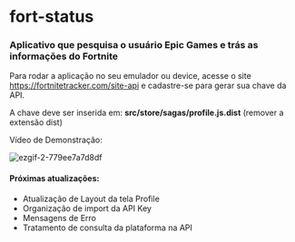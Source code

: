 # fort-status
<h3>Aplicativo que pesquisa o usuário Epic Games e trás as informações do Fortnite</h3>

Para rodar a aplicação no seu emulador ou device, acesse o site https://fortnitetracker.com/site-api e cadastre-se para gerar sua chave da API.

A chave deve ser inserida em: <b>src/store/sagas/profile.js.dist</b> (remover a extensão dist)

Vídeo de Demonstração:

![ezgif-2-779ee7a7d8df](https://user-images.githubusercontent.com/42688281/54485530-139f3180-4859-11e9-91f9-e2a81da7beba.gif)



<h4>Próximas atualizações:</h4>
<ul>
  <li>Atualização de Layout da tela Profile</li>
  <li>Organização de import da API Key</li>
  <li>Mensagens de Erro</li>
  <li>Tratamento de consulta da plataforma na API</li>
</ul>
